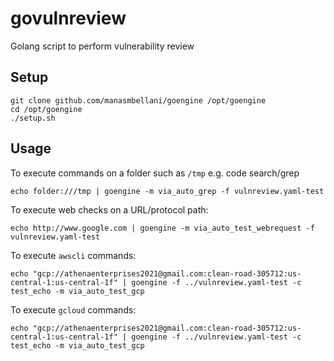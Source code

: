 # govulnreview
Golang script to perform vulnerability review


## Setup
```
git clone github.com/manasmbellani/goengine /opt/goengine
cd /opt/goengine
./setup.sh
```

## Usage
To execute commands on a folder such as `/tmp` e.g. code search/grep
```
echo folder:///tmp | goengine -m via_auto_grep -f vulnreview.yaml-test
```

To execute web checks on a URL/protocol path:
```
echo http://www.google.com | goengine -m via_auto_test_webrequest -f vulnreview.yaml-test
```

To execute `awscli` commands:
```
echo "gcp://athenaenterprises2021@gmail.com:clean-road-305712:us-central-1:us-central-1f" | goengine -f ../vulnreview.yaml-test -c test_echo -m via_auto_test_gcp
```

To execute `gcloud` commands:
```
echo "gcp://athenaenterprises2021@gmail.com:clean-road-305712:us-central-1:us-central-1f" | goengine -f ../vulnreview.yaml-test -c test_echo -m via_auto_test_gcp
```